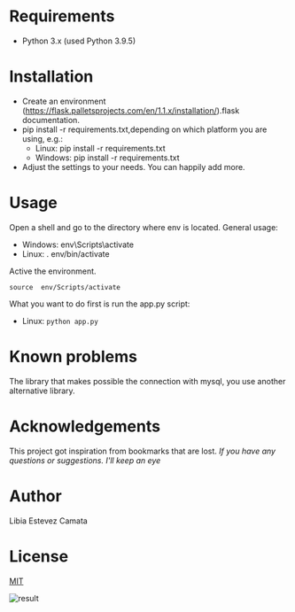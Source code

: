 Requirements
============

- Python 3.x  (used Python 3.9.5)

Installation
============
- Create an environment (https://flask.palletsprojects.com/en/1.1.x/installation/).flask documentation.
- pip install -r requirements.txt,depending on which platform you are using, e.g.:
  * Linux: pip install -r requirements.txt 
  * Windows: pip install -r requirements.txt
- Adjust the settings to your needs. You can happily add more.

Usage
=====
Open a shell and go to the directory where env is located.
General usage:
* Windows: env\Scripts\activate
* Linux: . env/bin/activate

Active the environment.
 
 ```source  env/Scripts/activate```

What you want to do first is run the app.py script:
* Linux: 
```python app.py```

Known problems
==============

The library that makes possible the connection with mysql, you use another alternative library.

Acknowledgements
================
This project got inspiration from 
bookmarks that are lost.
_If you have any questions or suggestions. I'll keep an eye_


Author
====

Libia Estevez Camata

License
====
[MIT](https://opensource.org/licenses/MIT)

![result](https://github.com/libialany/Bookmarks/blob/main/final.PNG)
